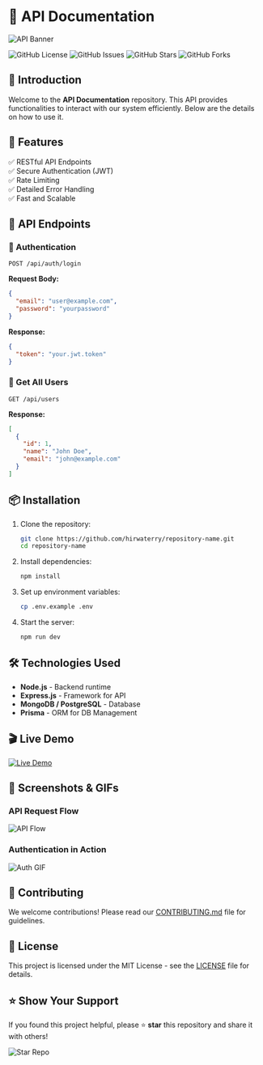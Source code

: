 # 📌 API Documentation

![API Banner](https://via.placeholder.com/1200x400?text=API+Documentation)

![GitHub License](https://img.shields.io/github/license/hirwaterry/repository-name?style=for-the-badge)
![GitHub Issues](https://img.shields.io/github/issues/hirwaterry/repository-name?style=for-the-badge)
![GitHub Stars](https://img.shields.io/github/stars/hirwaterry/repository-name?style=for-the-badge)
![GitHub Forks](https://img.shields.io/github/forks/hirwaterry/repository-name?style=for-the-badge)

## 🚀 Introduction
Welcome to the **API Documentation** repository. This API provides functionalities to interact with our system efficiently. Below are the details on how to use it.

## 📌 Features
✅ RESTful API Endpoints  
✅ Secure Authentication (JWT)  
✅ Rate Limiting  
✅ Detailed Error Handling  
✅ Fast and Scalable

## 📄 API Endpoints
### 🔑 Authentication
```http
POST /api/auth/login
```
**Request Body:**
```json
{
  "email": "user@example.com",
  "password": "yourpassword"
}
```

**Response:**
```json
{
  "token": "your.jwt.token"
}
```

### 📃 Get All Users
```http
GET /api/users
```
**Response:**
```json
[
  {
    "id": 1,
    "name": "John Doe",
    "email": "john@example.com"
  }
]
```

## 📦 Installation
1. Clone the repository:
   ```sh
   git clone https://github.com/hirwaterry/repository-name.git
   cd repository-name
   ```
2. Install dependencies:
   ```sh
   npm install
   ```
3. Set up environment variables:
   ```sh
   cp .env.example .env
   ````
4. Start the server:
   ```sh
   npm run dev
   ```

## 🛠 Technologies Used
- **Node.js** - Backend runtime
- **Express.js** - Framework for API
- **MongoDB / PostgreSQL** - Database
- **Prisma** - ORM for DB Management

## 🎬 Live Demo
[![Live Demo](https://img.shields.io/badge/Live-Demo-green?style=for-the-badge&logo=vercel)](https://your-api-live-demo.com)

## 📸 Screenshots & GIFs
### API Request Flow
![API Flow](https://via.placeholder.com/800x400?text=API+Flow)

### Authentication in Action
![Auth GIF](https://media.giphy.com/media/l41lI4bYmcsPJX9Go/giphy.gif)

## 🤝 Contributing
We welcome contributions! Please read our [CONTRIBUTING.md](CONTRIBUTING.md) file for guidelines.

## 📄 License
This project is licensed under the MIT License - see the [LICENSE](LICENSE) file for details.

## ⭐ Show Your Support
If you found this project helpful, please ⭐ **star** this repository and share it with others!

![Star Repo](https://starchart.cc/hirwaterry/repository-name.svg)

